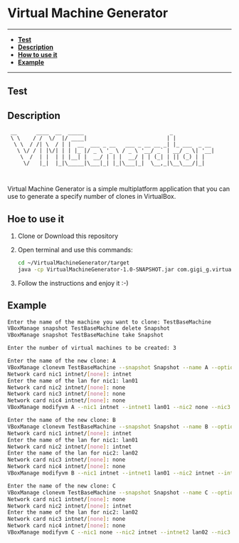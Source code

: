 # Virtual Machine Generator

------

- **[Test](#Test)**
- **[Description](#Description)**
- **[How to use it](#how-to-use-it)**
- **[Example](#Example)**

------

## Test





## Description

```
 __      ____  __  _____                           _             
 \ \    / /  \/  |/ ____|                         | |            
  \ \  / /| \  / | |  __  ___ _ __   ___ _ __ __ _| |_ ___  _ __ 
   \ \/ / | |\/| | | |_ |/ _ \ '_ \ / _ \ '__/ _` | __/ _ \| '__|
    \  /  | |  | | |__| |  __/ | | |  __/ | | (_| | || (_) | |   
     \/   |_|  |_|\_____|\___|_| |_|\___|_|  \__,_|\__\___/|_|   
                                                                 
                                                                 
```

Virtual Machine Generator is a simple multiplatform application that you can use to generate a specify number of clones in VirtualBox.



## Hoe to use it

1. Clone or Download this repository

2. Open terminal and use this commands:

   ```bash
   cd ~/VirtualMachineGenerator/target
   java -cp VirtualMachineGenerator-1.0-SNAPSHOT.jar com.gigi_g.virtualmachinegenerator.App
   ```

3. Follow the instructions and enjoy it :-)



## Example

```bash
Enter the name of the machine you want to clone: TestBaseMachine
VBoxManage snapshot TestBaseMachine delete Snapshot
VBoxManage snapshot TestBaseMachine take Snapshot

Enter the number of virtual machines to be created: 3

Enter the name of the new clone: A
VBoxManage clonevm TestBaseMachine --snapshot Snapshot --name A --options link --register
Network card nic1 intnet/[none]: intnet 
Enter the name of the lan for nic1: lan01
Network card nic2 intnet/[none]: none
Network card nic3 intnet/[none]: none
Network card nic4 intnet/[none]: none
VBoxManage modifyvm A --nic1 intnet --intnet1 lan01 --nic2 none --nic3 none --nic4 none

Enter the name of the new clone: B 
VBoxManage clonevm TestBaseMachine --snapshot Snapshot --name B --options link --register
Network card nic1 intnet/[none]: intnet
Enter the name of the lan for nic1: lan01
Network card nic2 intnet/[none]: intnet
Enter the name of the lan for nic2: lan02
Network card nic3 intnet/[none]: none
Network card nic4 intnet/[none]: none
VBoxManage modifyvm B --nic1 intnet --intnet1 lan01 --nic2 intnet --intnet2 lan02 --nic3 none --nic4 none

Enter the name of the new clone: C 
VBoxManage clonevm TestBaseMachine --snapshot Snapshot --name C --options link --register
Network card nic1 intnet/[none]: none
Network card nic2 intnet/[none]: intnet
Enter the name of the lan for nic2: lan02
Network card nic3 intnet/[none]: none
Network card nic4 intnet/[none]: none
VBoxManage modifyvm C --nic1 none --nic2 intnet --intnet2 lan02 --nic3 none --nic4 none
```

